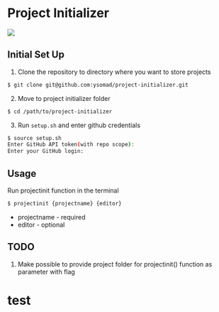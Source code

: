 # Project Initializer

<img src="https://media.giphy.com/media/eOyB8zJsXizkoKyJ4e/giphy.gif" />

## Initial Set Up
1. Clone the repository to directory where you want to store projects
```bash
$ git clone git@github.com:ysomad/project-initializer.git
```
2. Move to project initializer folder
```bash
$ cd /path/to/project-initializer
```
3. Run `setup.sh` and enter github credentials
```bash
$ source setup.sh
Enter GitHub API token(with repo scope): 
Enter your GitHub login: 
```

## Usage
Run projectinit function in the terminal
```bash
$ projectinit {projectname} {editor}
```
- projectname - required
- editor - optional

## TODO
1. Make possible to provide project folder for projectinit() function as parameter with flag
# test
